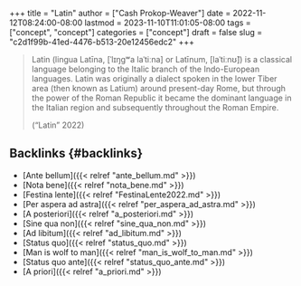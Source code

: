 +++
title = "Latin"
author = ["Cash Prokop-Weaver"]
date = 2022-11-12T08:24:00-08:00
lastmod = 2023-11-10T11:01:05-08:00
tags = ["concept", "concept"]
categories = ["concept"]
draft = false
slug = "c2d1f99b-41ed-4476-b513-20e12456edc2"
+++

> Latin (lingua Latīna, [ˈlɪŋɡʷa laˈtiːna] or Latīnum, [laˈtiːnʊ̃]) is a classical language belonging to the Italic branch of the Indo-European languages. Latin was originally a dialect spoken in the lower Tiber area (then known as Latium) around present-day Rome, but through the power of the Roman Republic it became the dominant language in the Italian region and subsequently throughout the Roman Empire.
>
> (“Latin” 2022)


## Backlinks {#backlinks}

-   [Ante bellum]({{< relref "ante_bellum.md" >}})
-   [Nota bene]({{< relref "nota_bene.md" >}})
-   [Festina lente]({{< relref "FestinaLente2022.md" >}})
-   [Per aspera ad astra]({{< relref "per_aspera_ad_astra.md" >}})
-   [A posteriori]({{< relref "a_posteriori.md" >}})
-   [Sine qua non]({{< relref "sine_qua_non.md" >}})
-   [Ad libitum]({{< relref "ad_libitum.md" >}})
-   [Status quo]({{< relref "status_quo.md" >}})
-   [Man is wolf to man]({{< relref "man_is_wolf_to_man.md" >}})
-   [Status quo ante]({{< relref "status_quo_ante.md" >}})
-   [A priori]({{< relref "a_priori.md" >}})
